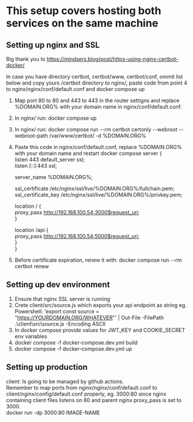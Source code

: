 # This setup covers hosting both services on the same machine

## Setting up nginx and SSL
Big thank you to https://mindsers.blog/post/https-using-nginx-certbot-docker/

In case you have directory certbot, certbot/www, certbot/conf, ommit list below and copy yours /certbot directory to nginx/, paste code from point 4 to nginx/nginx/conf/default.conf and docker compose up

1. Map port 80 to 80 and 443 to 443 in the router settigns and replace %DOMAIN.ORG% with your domain name in nginx/conf/default.conf.
2. In nginx/ run: docker compose up
3. In nginx/ run: docker compose run --rm certbot certonly --webroot --webroot-path /var/www/certbot/ -d %DOMAIN.ORG%
4. Paste this code in nginx/conf/default.conf, replace %DOMAIN.ORG% with your domain name and restart docker compose
server {  
    listen 443 default_server ssl;  
    listen [::]:443 ssl;  

    server_name %DOMAIN.ORG%;  

    ssl_certificate /etc/nginx/ssl/live/%DOMAIN.ORG%/fullchain.pem;  
    ssl_certificate_key /etc/nginx/ssl/live/%DOMAIN.ORG%/privkey.pem;  

    location / {  
        proxy_pass http://192.168.100.54:3000$request_uri;  
    }  

    location /api {  
        proxy_pass http://192.168.100.54:5000$request_uri;  
    }  
}
5. Before certificate expiration, renew it with: docker compose run --rm certbot renew

## Setting up dev environment
1. Ensure that nginx SSL server is running
2. Crete client/src/source.js which exports your api endpoint as string eg.
Powershell: 'export const source = "https://YOURDOMAIN.ORG/WHATEVER"' | Out-File -FilePath .\client\src\source.js -Encoding ASCII
3. In docker compose provide values for JWT_KEY and COOKIE_SECRET env variables
4. docker compose -f docker-compose.dev.yml build
5. docker compose -f docker-compose.dev.yml up

## Setting up production
client: 
Is going to be managed by github actions.  
Remember to map ports from nginx/nginx/conf/default.conf to client/nginx/config/default.conf properly, eg. 3000:80 since nginx containing client files listens on 80 and parent nginx proxy_pass is set to 3000.  
docker run -dp 3000:80 IMAGE-NAME
